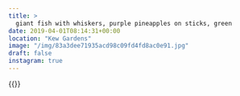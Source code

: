 ```yaml
---
title: >
  giant fish with whiskers, purple pineapples on sticks, green
date: 2019-04-01T08:14:31+00:00
location: "Kew Gardens"
image: "/img/83a3dee71935acd98c09fd4fd8ac0e91.jpg"
draft: false
instagram: true
---
```


{{<photo src="/img/83a3dee71935acd98c09fd4fd8ac0e91.jpg">}}
